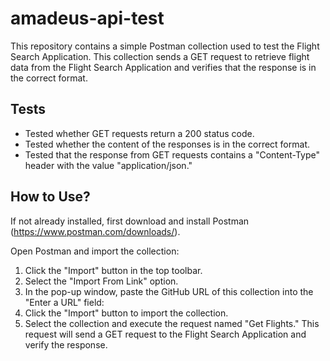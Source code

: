 # amadeus-api-test
This repository contains a simple Postman collection used to test the Flight Search Application. This collection sends a GET request to retrieve flight data from the Flight Search Application and verifies that the response is in the correct format.

## Tests
- Tested whether GET requests return a 200 status code.
- Tested whether the content of the responses is in the correct format.
- Tested that the response from GET requests contains a "Content-Type" header with the value "application/json."

## How to Use?
If not already installed, first download and install Postman (https://www.postman.com/downloads/).

Open Postman and import the collection:

1. Click the "Import" button in the top toolbar.
2. Select the "Import From Link" option.
3. In the pop-up window, paste the GitHub URL of this collection into the "Enter a URL" field: <Your GitHub Repository URL>
4. Click the "Import" button to import the collection.
5. Select the collection and execute the request named "Get Flights." This request will send a GET request to the Flight Search Application and verify the response.